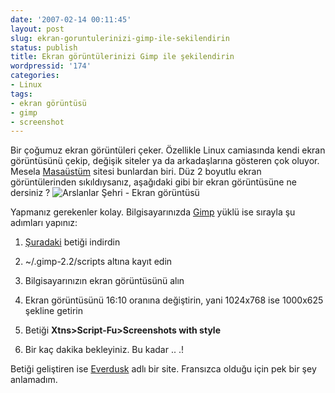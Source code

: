 ```yaml
---
date: '2007-02-14 00:11:45'
layout: post
slug: ekran-goruntulerinizi-gimp-ile-sekilendirin
status: publish
title: Ekran görüntülerinizi Gimp ile şekilendirin
wordpressid: '174'
categories:
- Linux
tags:
- ekran görüntüsü
- gimp
- screenshot
---
```


Bir çoğumuz ekran görüntüleri çeker. Özellikle Linux camiasında kendi ekran görüntüsünü çekip, değişik siteler ya da arkadaşlarına gösteren çok oluyor. Mesela [Masaüstüm](http://masaustum.blogspot.com/) sitesi bunlardan biri. Düz 2 boyutlu ekran görüntülerinden sıkıldıysanız, aşağıdaki gibi bir ekran görüntüsüne ne dersiniz ?
![Arslanlar Şehri - Ekran görüntüsü](http://arsln.org/image/resim400ekran.jpg)
  

Yapmanız gerekenler kolay. Bilgisayarınızda [Gimp](http://www.gimp.org/) yüklü ise sırayla şu adımları yapınız:



	
  1. [Şuradaki](http://arsln.org/dosya/ScreenshotWithStyle.scm) betiği indirdin

	
  2. ~/.gimp-2.2/scripts altına kayıt edin

	
  3. Bilgisayarınızın ekran görüntüsünü alın

	
  4. Ekran görüntüsünü 16:10 oranına değiştirin, yani 1024x768 ise 1000x625 şekline getirin

	
  5. Betiği **Xtns>Script-Fu>Screenshots with style**

	
  6. Bir kaç dakika bekleyiniz. Bu kadar .. .!




Betiği geliştiren ise [Everdusk](http://www.everdusk.be/index.php?page=FR_Plug_in_Gimp_Screenshot_with_style) adlı bir site. Fransızca olduğu için pek bir şey anlamadım.
